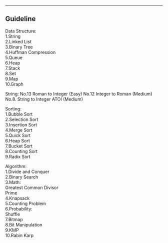 -------------------------  
Guideline  
-------------------------  
Data Structure:  
1.String  
2.Linked List  
3.Binary Tree  
4.Huffman Compression  
5.Queue  
6.Heap  
7.Stack  
8.Set  
9.Map  
10.Graph  

String:
No.13 Roman to Integer (Easy)
No.12 Integer to Roman (Medium)
No.8. String to Integer ATOI (Medium)


Sorting:  
1.Bubble Sort  
2.Selection Sort  
3.Insertion Sort  
4.Merge Sort  
5.Quick Sort  
6.Heap Sort  
7.Bucket Sort  
8.Counting Sort  
9.Radix Sort  


Algorithm:  
1.Divide and Conquer  
2.Binary Search  
3.Math:  
    Greatest Common Divisor  
    Prime  
4.Knapsack  
5.Counting Problem  
6.Probability:  
    Shuffle  
7.Bitmap  
8.Bit Manipulation  
9.KMP  
10.Rabin Karp
